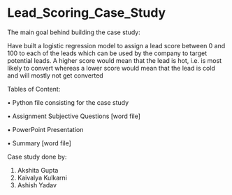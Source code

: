 # Lead_Scoring_Case_Study

The main goal behind building the case study:

Have built a logistic regression model to assign a lead score between 0 and 100 to each of the leads which can be used by the company to target potential leads. A higher score would mean that the lead is hot, i.e. is most likely to convert whereas a lower score would mean that the lead is cold and will mostly not get converted

Tables of Content: 

•	Python file consisting for the case study

•	Assignment Subjective Questions [word file]

•	PowerPoint Presentation

•	Summary [word file]

Case study done by: 

1)	Akshita Gupta
2)	Kaivalya Kulkarni	
3)	Ashish Yadav
